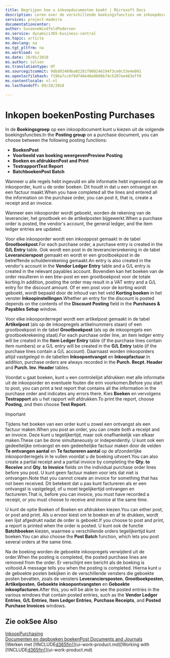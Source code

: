 ```yaml
---
title: Begrijpen hoe u inkoopdocumenten boekt | Microsoft Docs
description: Leren over de verschillende boekingsfuncties om inkoopdocumenten te boeken.
services: project-madeira
documentationcenter: 
author: SusanneWindfeldPedersen
ms.service: dynamics365-business-central
ms.topic: article
ms.devlang: na
ms.tgt_pltfrm: na
ms.workload: na
ms.date: 10/01/2018
ms.author: solsen
ms.translationtype: HT
ms.sourcegitcommit: 9dbd92409ba02281f008246194f3ce0c53e4e001
ms.openlocfilehash: f19ba7ccbf9d748e40a9608b74c5207ee483eff0
ms.contentlocale: nl-nl
ms.lasthandoff: 09/28/2018

---
```

# <a name="posting-purchases"></a><span data-ttu-id="42d2e-103">Inkopen boeken</span><span class="sxs-lookup"><span data-stu-id="42d2e-103">Posting Purchases</span></span>
<span data-ttu-id="42d2e-104">In de **Boekingsgroep** op een inkoopdocument kunt u kiezen uit de volgende boekingsfuncties:</span><span class="sxs-lookup"><span data-stu-id="42d2e-104">In the **Posting group** on a purchase document, you can choose between the following posting functions:</span></span>

* <span data-ttu-id="42d2e-105">**Boeken**</span><span class="sxs-lookup"><span data-stu-id="42d2e-105">**Post**</span></span>
* <span data-ttu-id="42d2e-106">**Voorbeeld van boeking weergeven**</span><span class="sxs-lookup"><span data-stu-id="42d2e-106">**Preview Posting**</span></span>
* <span data-ttu-id="42d2e-107">**Boeken en afdrukken**</span><span class="sxs-lookup"><span data-stu-id="42d2e-107">**Post and Print**</span></span>
* <span data-ttu-id="42d2e-108">**Testrapport**</span><span class="sxs-lookup"><span data-stu-id="42d2e-108">**Test Report**</span></span>
* <span data-ttu-id="42d2e-109">**Batchboeken**</span><span class="sxs-lookup"><span data-stu-id="42d2e-109">**Post Batch**</span></span>

<span data-ttu-id="42d2e-110">Wanneer u alle regels hebt ingevuld en alle informatie hebt ingevoerd op de inkooporder, kunt u de order boeken. Dit houdt in dat u een ontvangst en een factuur maakt.</span><span class="sxs-lookup"><span data-stu-id="42d2e-110">When you have completed all the lines and entered all the information on the purchase order, you can post it, that is, create a receipt and an invoice.</span></span>

<span data-ttu-id="42d2e-111">Wanneer een inkooporder wordt geboekt, worden de rekening van de leverancier, het grootboek en de artikelposten bijgewerkt.</span><span class="sxs-lookup"><span data-stu-id="42d2e-111">When a purchase order is posted, the vendor's account, the general ledger, and the item ledger entries are updated.</span></span>

<span data-ttu-id="42d2e-112">Voor elke inkooporder wordt een inkooppost gemaakt in de tabel **Grootboekpost**.</span><span class="sxs-lookup"><span data-stu-id="42d2e-112">For each purchase order, a purchase entry is created in the **G/L Entry** table.</span></span> <span data-ttu-id="42d2e-113">Ook wordt een post in de leveranciersrekening in de tabel **Leverancierspost** gemaakt en wordt er een grootboekpost in de betreffende schuldenrekening gemaakt.</span><span class="sxs-lookup"><span data-stu-id="42d2e-113">An entry is also created in the vendor's account in the **Vendor Ledger Entry** table and a G/L entry is created in the relevant payables account.</span></span> <span data-ttu-id="42d2e-114">Bovendien kan het boeken van de order resulteren in een btw-post en een grootboekpost voor de totale korting.</span><span class="sxs-lookup"><span data-stu-id="42d2e-114">In addition, posting the order may result in a VAT entry and a G/L entry for the discount amount.</span></span> <span data-ttu-id="42d2e-115">Of er een post voor de korting wordt geboekt, wordt bepaald door de inhoud van het veld **Korting boeken** in het venster **Inkoopinstellingen**.</span><span class="sxs-lookup"><span data-stu-id="42d2e-115">Whether an entry for the discount is posted depends on the contents of the **Discount Posting** field in the **Purchases & Payables Setup** window.</span></span>

<span data-ttu-id="42d2e-116">Voor elke inkooporderregel wordt een artikelpost gemaakt in de tabel **Artikelpost** (als op de inkoopregels artikelnummers staan) of een grootboekpost in de tabel **Grootboekpost** (als op de inkoopregels een grootboekrekening staat).</span><span class="sxs-lookup"><span data-stu-id="42d2e-116">For each purchase order line, an item ledger entry will be created in the **Item Ledger Entry** table (if the purchase lines contain item numbers) or a G/L entry will be created in the **G/L Entry** table (if the purchase lines contain a G/L account).</span></span> <span data-ttu-id="42d2e-117">Daarnaast worden inkooporders altijd vastgelegd in de tabellen **Inkoopontvangst** en **Inkoopfactuur**.</span><span class="sxs-lookup"><span data-stu-id="42d2e-117">In addition, purchase orders are always recorded in the **Purch. Recpt. Header** and **Purch. Inv. Header** tables.</span></span>

<span data-ttu-id="42d2e-118">Voordat u gaat boeken, kunt u een controlelijst afdrukken met alle informatie uit de inkooporder en eventuele fouten die erin voorkomen.</span><span class="sxs-lookup"><span data-stu-id="42d2e-118">Before you start to post, you can print a test report that contains all the information in the purchase order and indicates any errors there.</span></span> <span data-ttu-id="42d2e-119">Kies **Boeken** en vervolgens **Testrapport** als u het rapport wilt afdrukken.</span><span class="sxs-lookup"><span data-stu-id="42d2e-119">To print the report, choose **Posting**, and then choose **Test Report**.</span></span>

> [!IMPORTANT]  
>   <span data-ttu-id="42d2e-120">Tijdens het boeken van een order kunt u zowel een ontvangst als een factuur maken.</span><span class="sxs-lookup"><span data-stu-id="42d2e-120">When you post an order, you can create both a receipt and an invoice.</span></span> <span data-ttu-id="42d2e-121">Deze kunt u tegelijkertijd, maar ook onafhankelijk van elkaar maken.</span><span class="sxs-lookup"><span data-stu-id="42d2e-121">These can be done simultaneously or independently.</span></span> <span data-ttu-id="42d2e-122">U kunt ook een gedeeltelijke ontvangst en een gedeeltelijke factuur maken door de velden **Te ontvangen aantal** en **Te factureren aantal** op de afzonderlijke inkooporderregels in te vullen voordat u de boeking uitvoert.</span><span class="sxs-lookup"><span data-stu-id="42d2e-122">You can also create a partial receipt and a partial invoice by completing the **Qty. to Receive** and **Qty. to Invoice** fields on the individual purchase order lines before you post.</span></span> <span data-ttu-id="42d2e-123">U kunt geen factuur maken voor iets dat niet is ontvangen.</span><span class="sxs-lookup"><span data-stu-id="42d2e-123">Note that you cannot create an invoice for something that has not been received.</span></span> <span data-ttu-id="42d2e-124">Dit betekent dat u pas kunt factureren als er een ontvangst is vastgelegd, of u moet tegelijkertijd ontvangen en factureren.</span><span class="sxs-lookup"><span data-stu-id="42d2e-124">That is, before you can invoice, you must have recorded a receipt, or you must choose to receive and invoice at the same time.</span></span>

<span data-ttu-id="42d2e-125">U kunt de optie Boeken of Boeken en afdrukken kiezen.</span><span class="sxs-lookup"><span data-stu-id="42d2e-125">You can either post, or post and print.</span></span> <span data-ttu-id="42d2e-126">Als u ervoor kiest om te boeken en af te drukken, wordt een lijst afgedrukt nadat de order is geboekt.</span><span class="sxs-lookup"><span data-stu-id="42d2e-126">If you choose to post and print, a report is printed when the order is posted.</span></span> <span data-ttu-id="42d2e-127">U kunt ook de functie **Batchboeken** kiezen, waarmee u verschillende orders tegelijkertijd kunt boeken.</span><span class="sxs-lookup"><span data-stu-id="42d2e-127">You can also choose the **Post Batch** function, which lets you post several orders at the same time.</span></span>

<span data-ttu-id="42d2e-128">Na de boeking worden de geboekte inkoopregels verwijderd uit de order.</span><span class="sxs-lookup"><span data-stu-id="42d2e-128">When the posting is completed, the posted purchase lines are removed from the order.</span></span> <span data-ttu-id="42d2e-129">Er verschijnt een bericht als de boeking is voltooid.</span><span class="sxs-lookup"><span data-stu-id="42d2e-129">A message tells you when the posting is completed.</span></span> <span data-ttu-id="42d2e-130">Hierna kunt u de geboekte posten bekijken in de verschillende vensters die geboekte posten bevatten, zoals de vensters **Leveranciersposten**, **Grootboekposten**, **Artikelposten**, **Geboekte inkoopontvangsten** en **Geboekte inkoopfacturen**.</span><span class="sxs-lookup"><span data-stu-id="42d2e-130">After this, you will be able to see the posted entries in the various windows that contain posted entries, such as the **Vendor Ledger Entries**, **G/L Entries**, **Item Ledger Entries**, **Purchase Receipts**, and **Posted Purchase Invoices** windows.</span></span>

## <a name="see-also"></a><span data-ttu-id="42d2e-131">Zie ook</span><span class="sxs-lookup"><span data-stu-id="42d2e-131">See Also</span></span>
[<span data-ttu-id="42d2e-132">Inkoop</span><span class="sxs-lookup"><span data-stu-id="42d2e-132">Purchasing</span></span>](purchasing-manage-purchasing.md)  
[<span data-ttu-id="42d2e-133">Documenten en dagboeken boeken</span><span class="sxs-lookup"><span data-stu-id="42d2e-133">Post Documents and Journals</span></span>](ui-post-documents-journals.md)  
<span data-ttu-id="42d2e-134">[Werken met [!INCLUDE[d365fin](includes/d365fin_md.md)]](ui-work-product.md)</span><span class="sxs-lookup"><span data-stu-id="42d2e-134">[Working with [!INCLUDE[d365fin](includes/d365fin_md.md)]](ui-work-product.md)</span></span>


